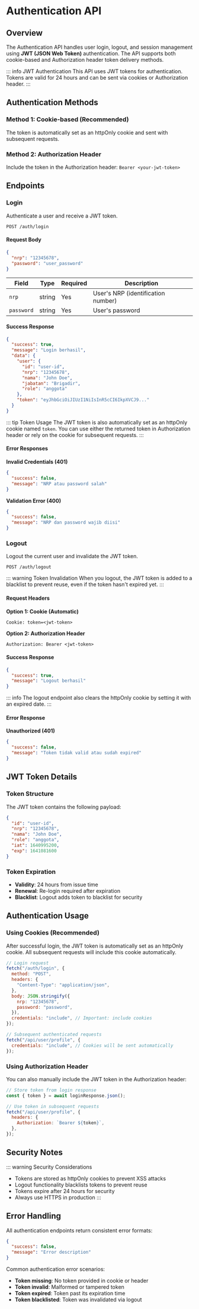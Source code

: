 # Authentication API

## Overview

The Authentication API handles user login, logout, and session management using **JWT (JSON Web Token)** authentication. The API supports both cookie-based and Authorization header token delivery methods.

::: info JWT Authentication
This API uses JWT tokens for authentication. Tokens are valid for 24 hours and can be sent via cookies or Authorization header.
:::

## Authentication Methods

### Method 1: Cookie-based (Recommended)

The token is automatically set as an httpOnly cookie and sent with subsequent requests.

### Method 2: Authorization Header

Include the token in the Authorization header: `Bearer <your-jwt-token>`

## Endpoints

### Login

Authenticate a user and receive a JWT token.

```http
POST /auth/login
```

#### Request Body

```json
{
  "nrp": "12345678",
  "password": "user_password"
}
```

| Field      | Type   | Required | Description                        |
| ---------- | ------ | -------- | ---------------------------------- |
| `nrp`      | string | Yes      | User's NRP (identification number) |
| `password` | string | Yes      | User's password                    |

#### Success Response

```json
{
  "success": true,
  "message": "Login berhasil",
  "data": {
    "user": {
      "id": "user-id",
      "nrp": "12345678",
      "nama": "John Doe",
      "jabatan": "Brigadir",
      "role": "anggota"
    },
    "token": "eyJhbGciOiJIUzI1NiIsInR5cCI6IkpXVCJ9..."
  }
}
```

::: tip Token Usage
The JWT token is also automatically set as an httpOnly cookie named `token`. You can use either the returned token in Authorization header or rely on the cookie for subsequent requests.
:::

#### Error Responses

**Invalid Credentials (401)**

```json
{
  "success": false,
  "message": "NRP atau password salah"
}
```

**Validation Error (400)**

```json
{
  "success": false,
  "message": "NRP dan password wajib diisi"
}
```

### Logout

Logout the current user and invalidate the JWT token.

```http
POST /auth/logout
```

::: warning Token Invalidation
When you logout, the JWT token is added to a blacklist to prevent reuse, even if the token hasn't expired yet.
:::

#### Request Headers

**Option 1: Cookie (Automatic)**

```
Cookie: token=<jwt-token>
```

**Option 2: Authorization Header**

```
Authorization: Bearer <jwt-token>
```

#### Success Response

```json
{
  "success": true,
  "message": "Logout berhasil"
}
```

::: info
The logout endpoint also clears the httpOnly cookie by setting it with an expired date.
:::

#### Error Response

**Unauthorized (401)**

```json
{
  "success": false,
  "message": "Token tidak valid atau sudah expired"
}
```

## JWT Token Details

### Token Structure

The JWT token contains the following payload:

```json
{
  "id": "user-id",
  "nrp": "12345678",
  "nama": "John Doe",
  "role": "anggota",
  "iat": 1640995200,
  "exp": 1641081600
}
```

### Token Expiration

- **Validity**: 24 hours from issue time
- **Renewal**: Re-login required after expiration
- **Blacklist**: Logout adds token to blacklist for security

## Authentication Usage

### Using Cookies (Recommended)

After successful login, the JWT token is automatically set as an httpOnly cookie. All subsequent requests will include this cookie automatically.

```javascript
// Login request
fetch("/auth/login", {
  method: "POST",
  headers: {
    "Content-Type": "application/json",
  },
  body: JSON.stringify({
    nrp: "12345678",
    password: "password",
  }),
  credentials: "include", // Important: include cookies
});

// Subsequent authenticated requests
fetch("/api/user/profile", {
  credentials: "include", // Cookies will be sent automatically
});
```

### Using Authorization Header

You can also manually include the JWT token in the Authorization header:

```javascript
// Store token from login response
const { token } = await loginResponse.json();

// Use token in subsequent requests
fetch("/api/user/profile", {
  headers: {
    Authorization: `Bearer ${token}`,
  },
});
```

## Security Notes

::: warning Security Considerations

- Tokens are stored as httpOnly cookies to prevent XSS attacks
- Logout functionality blacklists tokens to prevent reuse
- Tokens expire after 24 hours for security
- Always use HTTPS in production
  :::

## Error Handling

All authentication endpoints return consistent error formats:

```json
{
  "success": false,
  "message": "Error description"
}
```

Common authentication error scenarios:

- **Token missing**: No token provided in cookie or header
- **Token invalid**: Malformed or tampered token
- **Token expired**: Token past its expiration time
- **Token blacklisted**: Token was invalidated via logout
